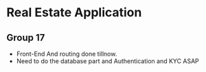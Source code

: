 # Real Estate Application 
## Group 17

- Front-End And routing done tillnow.
- Need to do the database part and Authentication and KYC ASAP
